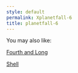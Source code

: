 ```yaml
---
style: default
permalink: Xplanetfall-6
title: planetfall-6
---
```

You may also like:

[Fourth and Long](http://scp-wiki.net/fourth-and-long)

[Shell](http://scp-wiki.net/shell)
